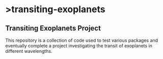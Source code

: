 # >transiting-exoplanets
## Transiting Exoplanets Project 

This repository is a collection of code used to test various packages and eventually complete a
project investigating the transit of exoplanets in different wavelengths.
